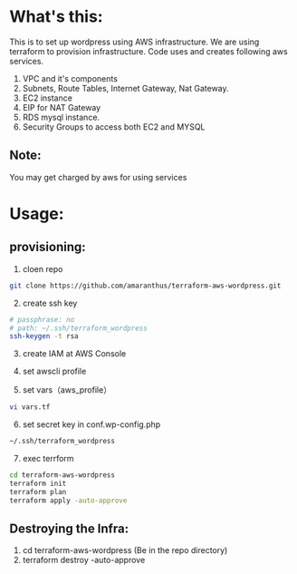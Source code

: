 What's this:
=========

This is to set up wordpress using AWS infrastructure. We are using terraform to provision infrastructure. Code uses and creates following aws services.

1. VPC and it's components
2. Subnets, Route Tables, Internet Gateway, Nat Gateway.
3. EC2 instance
4. EIP for NAT Gateway
5. RDS mysql instance.
6. Security Groups to access both EC2 and MYSQL

Note:  
-----
You may get charged by aws for using services


Usage:
=======

provisioning:
-------------

1. cloen repo
```sh
git clone https://github.com/amaranthus/terraform-aws-wordpress.git
```

2. create ssh key
```sh
# passphrase: no
# path: ~/.ssh/terraform_wordpress
ssh-keygen -t rsa
```

3. create IAM at AWS Console

4. set awscli profile

5. set vars（aws_profile）
```sh
vi vars.tf
```

6. set secret key in conf.wp-config.php
```sh
~/.ssh/terraform_wordpress
```

7. exec terrform
```sh
cd terraform-aws-wordpress
terraform init
terraform plan
terraform apply -auto-approve
```

Destroying the Infra:
---------------------
1. cd terraform-aws-wordpress (Be in the repo directory)
2. terraform destroy -auto-approve





